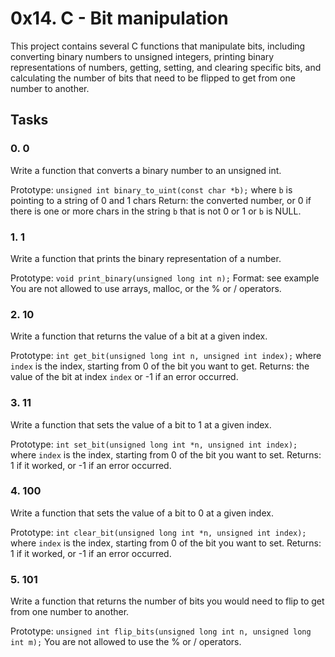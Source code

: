 # 0x14. C - Bit manipulation

This project contains several C functions that manipulate bits, including converting binary numbers to unsigned integers, printing binary representations of numbers, getting, setting, and clearing specific bits, and calculating the number of bits that need to be flipped to get from one number to another.

## Tasks

### 0. 0

Write a function that converts a binary number to an unsigned int.

Prototype: `unsigned int binary_to_uint(const char *b);`
where `b` is pointing to a string of 0 and 1 chars
Return: the converted number, or 0 if there is one or more chars in the string `b` that is not 0 or 1 or `b` is NULL.

### 1. 1

Write a function that prints the binary representation of a number.

Prototype: `void print_binary(unsigned long int n);`
Format: see example
You are not allowed to use arrays, malloc, or the % or / operators.

### 2. 10

Write a function that returns the value of a bit at a given index.

Prototype: `int get_bit(unsigned long int n, unsigned int index);`
where `index` is the index, starting from 0 of the bit you want to get.
Returns: the value of the bit at index `index` or -1 if an error occurred.

### 3. 11

Write a function that sets the value of a bit to 1 at a given index.

Prototype: `int set_bit(unsigned long int *n, unsigned int index);`
where `index` is the index, starting from 0 of the bit you want to set.
Returns: 1 if it worked, or -1 if an error occurred.

### 4. 100

Write a function that sets the value of a bit to 0 at a given index.

Prototype: `int clear_bit(unsigned long int *n, unsigned int index);`
where `index` is the index, starting from 0 of the bit you want to set.
Returns: 1 if it worked, or -1 if an error occurred.

### 5. 101

Write a function that returns the number of bits you would need to flip to get from one number to another.

Prototype: `unsigned int flip_bits(unsigned long int n, unsigned long int m);`
You are not allowed to use the % or / operators.